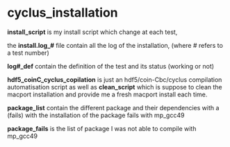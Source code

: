 # cyclus_installation

**install_script** is my install script which change at each test,

the **install.log_#** file contain all the log of the installation, (where # refers to a test number)

**log#_def** contain the definition of the test and its status (working or not)

**hdf5_coinC_cyclus_copilation** is just an hdf5/coin-Cbc/cyclus compilation automatisation script as well as **clean_script** which is suppose to clean the macport installation and provide me a fresh macport install each time.


**package_list** contain the different package and their dependencies with a (fails) with the installation of the package fails with mp_gcc49

**package_fails** is the list of package I was not able to compile with mp_gcc49


